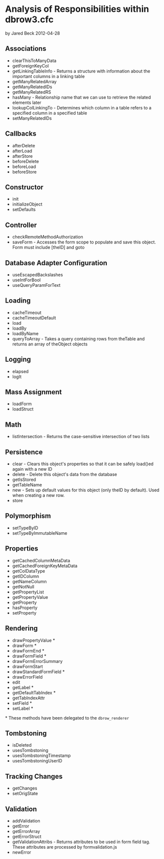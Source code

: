 Analysis of Responsibilities within dbrow3.cfc
===========================

by Jared Beck
2012-04-28

Associations
--------------
- clearThisToManyData
- getForeignKeyCol
- getLinkingTableInfo - Returns a structure with information about the important columns in a linking table
- getManyRelatedArray
- getManyRelatedIDs
- getManyRelatedRS
- hasMany - Relationship name that we can use to retrieve the related elements later
- lookupColLinkingTo - Determines which column in a table refers to a specified column in a specified table
- setManyRelatedIDs

Callbacks
-----------
- afterDelete
- afterLoad
- afterStore
- beforeDelete
- beforeLoad
- beforeStore

Constructor
------------
- init
- initializeObject
- setDefaults

Controller
-----------
- checkRemoteMethodAuthorization
- saveForm - Accesses the form scope to populate and save this object. Form must include [theID] and goto

Database Adapter Configuration
------------------------------
- useEscapedBackslashes
- useIntForBool
- useQueryParamForText

Loading
-----------
- cacheTimeout
- cacheTimeoutDefault
- load
- loadBy
- loadByName
- queryToArray - Takes a query containing rows from theTable and returns an array of theObject objects

Logging
-----------
- elapsed
- logIt

Mass Assignment
----------------
- loadForm
- loadStruct

Math
----------
- listIntersection - Returns the case-sensitive intersection of two lists

Persistence
------------
- clear - Clears this object's properties so that it can be safely load()ed again with a new ID
- delete - Delete this object's data from the database
- getIsStored
- getTableName
- new - Sets up default values for this object (only theID by default). Used when creating a new row.
- store

Polymorphism
------------
- setTypeByID
- setTypeByImmutableName

Properties
-----------
- getCachedColumnMetaData
- getCachedForeignKeyMetaData
- getColDataType
- getIDColumn
- getNameColumn
- getNotNull
- getPropertyList
- getPropertyValue
- getProperty
- hasProperty
- setProperty

Rendering
------------
- drawPropertyValue *
- drawForm *
- drawFormEnd *
- drawFormField *
- drawFormErrorSummary
- drawFormStart
- drawStandardFormField *
- drawErrorField
- edit
- getLabel *
- getDefaultTabIndex *
- getTabIndexAttr
- setField *
- setLabel *

\* These methods have been delegated to the `dbrow_renderer`

Tombstoning
-----------
- isDeleted
- usesTombstoning
- usesTombstoningTimestamp
- usesTombstoningUserID

Tracking Changes
----------------
- getChanges
- setOrigState

Validation
-----------
- addValidation
- getError
- getErrorArray
- getErrorStruct
- getValidationAttribs - Returns attributes to be used in form field tag. These attributes are processed by formvalidation.js
- newError
